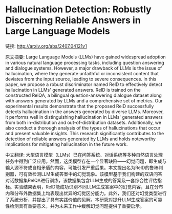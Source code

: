# Hallucination Detection: Robustly Discerning Reliable Answers in Large Language Models

链接: http://arxiv.org/abs/2407.04121v1

原文摘要:
Large Language Models (LLMs) have gained widespread adoption in various
natural language processing tasks, including question answering and dialogue
systems. However, a major drawback of LLMs is the issue of hallucination, where
they generate unfaithful or inconsistent content that deviates from the input
source, leading to severe consequences. In this paper, we propose a robust
discriminator named RelD to effectively detect hallucination in LLMs' generated
answers. RelD is trained on the constructed RelQA, a bilingual
question-answering dialogue dataset along with answers generated by LLMs and a
comprehensive set of metrics. Our experimental results demonstrate that the
proposed RelD successfully detects hallucination in the answers generated by
diverse LLMs. Moreover, it performs well in distinguishing hallucination in
LLMs' generated answers from both in-distribution and out-of-distribution
datasets. Additionally, we also conduct a thorough analysis of the types of
hallucinations that occur and present valuable insights. This research
significantly contributes to the detection of reliable answers generated by
LLMs and holds noteworthy implications for mitigating hallucination in the
future work.

中文翻译:
大型语言模型（LLMs）已在问答系统、对话系统等多种自然语言处理任务中得到广泛应用。然而，这类模型存在一个显著缺陷——幻觉问题，即生成与输入源不符或自相矛盾的内容，可能引发严重后果。本文提出名为RelD的鲁棒判别器，可有效检测LLM生成答案中的幻觉现象。该模型基于我们构建的双语问答对话数据集RelQA进行训练，该数据集包含LLM生成的答案及一套综合性评估指标。实验结果表明，RelD能成功识别不同LLM生成答案中的幻觉内容，且在分布内和分布外数据集上均表现出优异的幻觉区分能力。此外，我们还对幻觉类型进行了系统分析，并提出了具有实践价值的见解。本研究对提升LLM生成答案的可靠性检测具有重要意义，并为未来工作中缓解幻觉问题提供了重要启示。
